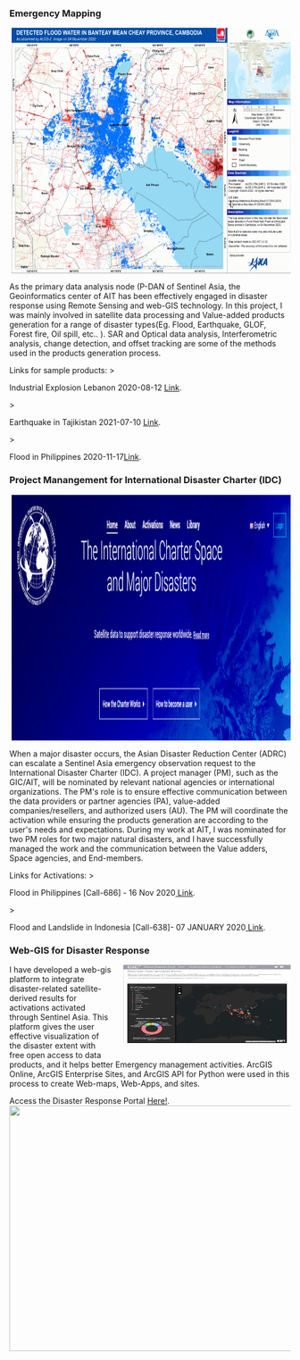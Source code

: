 <style>
img {
  float: right;
  margin: 0px 0px 15px 20px;
}
</style>

### Emergency Mapping
<p><img src="/gifs/vaps.gif" width="500" height="440">
As the primary data analysis node (P-DAN of Sentinel Asia, the Geoinformatics center of AIT has been effectively engaged in disaster response using Remote Sensing and web-GIS technology.
In this project, I was mainly involved in satellite data processing and Value-added products generation for a range of disaster types(Eg. Flood, Earthquake, GLOF, Forest fire, Oil spill, etc.. ). SAR and Optical data analysis, Interferometric analysis, change detection, and offset tracking are some of the methods used in the products generation process. 
</p>
Links for sample products:
><p>Industrial Explosion Lebanon 2020-08-12 <a href="https://sentinel-asia.org/EO/2020/article20200808LB/Industrial_Explosion_Lebanon_ALOS2_THEOS1_20200812-s.jpg" target="_blank" rel="noopener noreferrer">Link</a>.</p>
><p> Earthquake in Tajikistan 2021-07-10 <a href="https://sentinel-asia.org/EO/2021/article20210707TJ/AIT_2021-07-10_Earthquake_in_Tajikistan_Map_Products.jpg" target="_blank">Link</a>.</p>
><p>Flood in Philippines 2020-11-17<a href="https://disasterscharter.org/image/journal/article.jpg?img_id=8321603&t=1605863234356" target="_blank" rel="noopener noreferrer">Link</a>.</p>


### Project Manangement for International Disaster Charter (IDC)
<p><img src="/images/idc_web.PNG" width="500" height="440">
When a major disaster occurs, the Asian Disaster Reduction Center (ADRC) can escalate a Sentinel Asia emergency observation request to the International Disaster Charter (IDC). A project manager (PM), such as the GIC/AIT, will be nominated by relevant national agencies or international organizations. The PM's role is to ensure effective communication between the data providers or partner agencies (PA), value-added companies/resellers, and authorized users (AU). The PM will coordinate the activation while ensuring the products generation are according to the user's needs and expectations. 
During my work at AIT, I was nominated for two PM roles for two major natural disasters, and I have successfully managed the work and the communication between the Value adders, Space agencies, and End-members. 
</p>
Links for Activations:
><p>Flood in Philippines [Call-686] - 16 Nov 2020<a href="https://disasterscharter.org/web/guest/activations/-/article/flood-large-in-philippines-activation-686-" target="_blank"> Link</a>.</p>
><p>Flood and Landslide in Indonesia [Call-638]- 07 JANUARY 2020<a href="https://disasterscharter.org/web/guest/activations/-/article/flood-flash-in-indonesia-activation-638-" target="_blank"> Link</a>.</p>

### Web-GIS for Disaster Response
<p>
<img src="/gifs/disaster_portal.gif" width="300" height="140"> 
I have developed a web-gis platform to integrate disaster-related satellite-derived results for activations activated through Sentinel Asia.
This platform gives the user effective visualization of the disaster extent with free open access to data products, and it helps better Emergency management activities.
ArcGIS Online, ArcGIS Enterprise Sites, and ArcGIS API for Python were used in this process to create Web-maps, Web-Apps, and sites.

<p>Access the Disaster Response Portal <a href="https://portal.geoinfo.ait.ac.th/portal/apps/sites/#/gic-ait-disaster-response-portal" target="_blank"> Here!</a>.
<img src="/gifs/disaster_portal_act.gif" width="800" height="440"> 
</p>